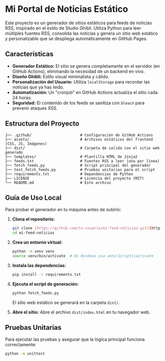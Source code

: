 # Mi Portal de Noticias Estático

Este proyecto es un generador de sitios estáticos para feeds de noticias RSS, inspirado en el estilo de Studio Ghibli. Utiliza Python para leer múltiples fuentes RSS, consolida las noticias y genera un sitio web estático y personalizable que se despliega automáticamente en GitHub Pages.

## Características

* **Generador Estático:** El sitio se genera completamente en el servidor (en GitHub Actions), eliminando la necesidad de un backend en vivo.
* **Diseño Ghibli:** Estilo visual minimalista y cálido.
* **Personalización del Usuario:** Utiliza `localStorage` para recordar las noticias que ya has leído.
* **Automatización:** Un "cronjob" en GitHub Actions actualiza el sitio cada 24 horas.
* **Seguridad:** El contenido de los feeds se sanitiza con `bleach` para prevenir ataques XSS.

## Estructura del Proyecto
    ├── .github/                      # Configuración de GitHub Actions
    ├── assets/                       # Archivos estáticos del frontend (CSS, JS, Imágenes)
    ├── dist/                         # Carpeta de salida con el sitio web generado
    ├── templates/                    # Plantilla HTML de Jinja2
    ├── feeds.txt                     # Fuentes RSS a leer (una por línea)
    ├── fetch_feeds.py                # Script principal del generador
    ├── test_fetch_feeds.py           # Pruebas unitarias para el script
    ├── requirements.txt              # Dependencias de Python
    ├── LICENSE                       # Licencia del proyecto (MIT)
    └── README.md                     # Este archivo

## Guía de Uso Local

Para probar el generador en tu máquina antes de subirlo:

1.  **Clona el repositorio:**
    ```bash
    git clone [https://github.com/tu-usuario/mi-feed-noticias.git](https://github.com/tu-usuario/mi-feed-noticias.git)
    cd mi-feed-noticias
    ```
2.  **Crea un entorno virtual:**
    ```bash
    python -m venv venv
    source venv/bin/activate  # En Windows usa venv\Scripts\activate
    ```
3.  **Instala las dependencias:**
    ```bash
    pip install -r requirements.txt
    ```
4.  **Ejecuta el script de generación:**
    ```bash
    python fetch_feeds.py
    ```
    El sitio web estático se generará en la carpeta `dist/`.

5.  **Abre el sitio:**
    Abre el archivo `dist/index.html` en tu navegador web.

## Pruebas Unitarias

Para ejecutar las pruebas y asegurar que la lógica principal funciona correctamente:

```bash
python -m unittest
